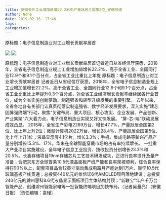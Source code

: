 ```yaml
---
title: 安徽去年工业增加值增22.2彩电产量跃居全国第2位_安徽频道
author: None
date: 2019-02-16- 17:46
tags: 
categories: 
---
```

原标题：电子信息制造业对工业增长贡献率居首
<!-- more -->
                
<img align="center" border="0" src="http://p1.ifengimg.com/a/2019_07/03cebda0118c8e1_size42_w550_h369.jpg" />
                
<img align="center" border="0" src="http://p2.ifengimg.com/a/2016/0810/204c433878d5cf9size1_w16_h16.png" />
            
原标题：电子信息制造业对工业增长贡献率居首记者近日从省经信厅获悉，2018年，全省电子信息制造业规上工业增加值增长22.2%，高于全省工业、全国同行业12.9个和9.1个百分点，占全省工业比重比上年提
原标题：电子信息制造业对工业增长贡献率居首
记者近日从省经信厅获悉，2018年，全省电子信息制造业规上工业增加值增长22.2%，高于全省工业、全国同行业12.9个和9.1个百分点，占全省工业比重比上年提升0.3个百分点，对全省工业经济增长贡献率继续居各行业首位，成为全省实施创新驱动、制造强省和转型升级发展的重要引擎。
去年以来，全省各地各有关部门认真贯彻落实制造强省、数字经济发展要求，深入实施“建芯固屏强终端”行动，聚焦“关键布局、重大项目、核心攻尖、企业发展、产品创新、产业集聚”六大着力点，电子信息制造业实现又好又快发展。 “屏-芯-端”联动发展成效凸显。 2018年，全省生产彩电2289万台、增长47.7%，产量跃居全国第2位、比上年上升2位；微型计算机2022万台、增长28.4%，产量跃居全国第5位、比上年上升1位；液晶显示屏4.1亿片，增长3.3%；手机、集成电路等新兴产品产量分别增长15.3%、17%，华米在全球智能穿戴市场的占有率持续增长。
一批重大产业项目实施建设，全年电子信息工业投资、技改投资分别增长23.3%和20.5%。长鑫存储项目19nm存储芯片工艺技术研发成功，正进行良率提升及量产准备；合肥京东方全球首条10.5代液晶面板产线产能和良率爬坡顺利，综合良率保持在90%以上，配套项目晶合12英寸驱动集成电路月产能达到1万片、康宁10.5代玻璃基板产线贯通；总投资440亿元的维信诺6代AMOLED项目落地建设；总投资240亿元的滁州惠科8.6代液晶显示面板项目主体结构封顶；“新联宝”年产千万台智能产品、创维滁州智能家电等一批智能终端项目加快布局。（记者吴量亮）（安徽日报）
[责任编辑：袁瑾]
            
